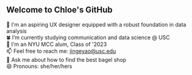 ## Welcome to Chloe's GitHub

💼 I'm an aspiring UX designer equipped with a robust foundation in data analysis  
🍀 I’m currently studying communication and data science @ USC  
📖 I'm an NYU MCC alum, Class of '2023  
📫 Feel free to reach me: jingeyao@usc.edu  
💬 Ask me about how to find the best bagel shop  
😄 Pronouns: she/her/hers  

